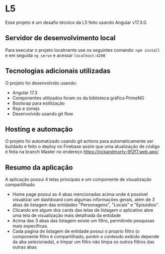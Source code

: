 # L5

Esse projeto é um desafio técnico da L5 feito usando Angular v17.3.0.

## Servidor de desenvolvimento local

Para executar o projeto localmente use os seguintes comando:
`npm install`
e em seguida
`ng serve` 
e acessar 
`localhost:4200` 

## Tecnologias adicionais utilizadas
O projeto foi desenvolvido usando:
- Angular 17.3
- Componentes utilizados foram os da biblioteca gráfica PrimeNG
- Bootsrap para estilização
- Rxjs e zonejs
- Desenvolvido usando git flow

## Hosting e automação
O projeto foi automatizado usando git actions para automaticamente ser buildado e feito o deploy no Firebase assim que uma atualização de código é feita na branch Master no endereço https://rickandmorty-9f2f7.web.app/

## Resumo da aplicação
A aplicação possui 4 telas principais e um componente de visualização compartilhado
- Home page possui as 4 abas mencionadas acima onde é possivel visualizar um dashboard com algumas informações gerais, alem de 3 abas de listagem das entidades "Personagens", "Locais" e "Episódios".
- Clicando em algum dos cards das telas de listagem o aplicativo abre uma tela de visualização mais detalhada da entidade
- Acima das 3 abas das listagem existe um filtro, permitindo pesquisas mais especificas.
- Cada pagina de listagem de entidade possui o proprio filtro (o componente filtro é compartilhado, porém o conteudo exibido depende da aba selecionada), e limpar um filtro não limpa os outros filtros das outras abas
